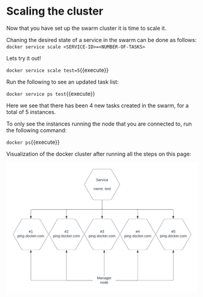 # Scaling the cluster

Now that you have set up the swarm cluster it is time to scale it.

Chaning the desired state of a service in the swarm can be done as follows:
`docker service scale <SERVICE-ID>=<NUMBER-OF-TASKS>`

Lets try it out!

`docker service scale test=5`{{execute}}

Run the following to see an updated task list:

`docker service ps test`{{execute}}

Here we see that there has been 4 new tasks created in the swarm, for a total of 5 instances.

To only see the instances running the node that you are connected to, run the following command:

`docker ps`{{execute}}

Visualization of the docker cluster after running all the steps on this page:

![DockerVsVM](./assets/DockerSwarmFiveReplicas.png)
